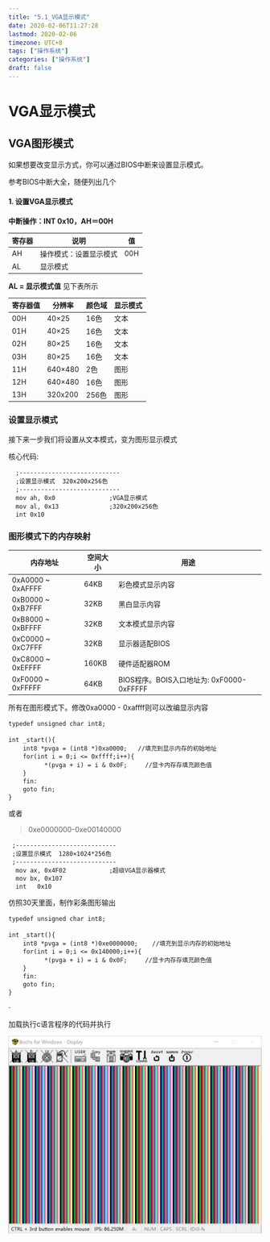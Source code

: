 ```yaml
---
title: "5.1_VGA显示模式"
date: 2020-02-06T11:27:28
lastmod: 2020-02-06
timezone: UTC+8
tags: ["操作系统"]
categories: ["操作系统"]
draft: false
---
```






# VGA显示模式








## VGA图形模式

如果想要改变显示方式，你可以通过BIOS中断来设置显示模式。

参考BIOS中断大全，随便列出几个

#### 1. 设置VGA显示模式

**中断操作：INT 0x10，AH＝00H**

|寄存器|说明|值|
|---|---|---|
|AH|操作模式：设置显示模式|00H|
|AL|显示模式||

**AL = 显示模式值**
见下表所示

寄存器值|分辨率|颜色域|显示模式
---|---|---|---
00H |40×25		| 16色	| 文本
01H |40×25		| 16色	| 文本
02H |80×25		| 16色	| 文本
03H |80×25	 	| 16色	| 文本
11H |640×480	| 2色 	| 图形
12H |640×480	| 16色 	| 图形
13H |320x200	| 256色	| 图形



### 设置显示模式

接下来一步我们将设置从文本模式，变为图形显示模式

核心代码: 



```assembly
  ;----------------------------
  ;设置显示模式  320x200x256色
  ;----------------------------
  mov ah, 0x0             	;VGA显示模式
  mov al, 0x13		    	;320x200x256色	
  int 0x10	
```



### 图形模式下的内存映射



| 内存地址           | 空间大小 | 用途             |
| ------------------ | -------- | ---------------- |
| 0xA0000 ~ 0xAFFFF   | 64KB     | 彩色模式显示内容 |
| 0xB0000 ~ 0xB7FFF | 32KB     | 黑白显示内容     |
| 0xB8000 ~ 0xBFFFF  | 32KB     | 文本模式显示内容 |
| 0xC0000 ~ 0xC7FFF  | 32KB     | 显示器适配BIOS   |
| 0xC8000 ~ 0xEFFFF  |  160KB  | 硬件适配器ROM |
|0xF0000 ~ 0xFFFFF | 64KB | BIOS程序。BOIS入口地址为: 0xF0000-0xFFFFF |




所有在图形模式下。修改0xa0000 - 0xaffff则可以改编显示内容

```
typedef unsigned char int8;

int _start(){
    int8 *pvga = (int8 *)0xa0000;	//填充到显示内存的初始地址	
    for(int i = 0;i <= 0xffff;i++){	
		  *(pvga + i) = i & 0x0F;     //显卡内存存填充颜色值	
    }
    fin:
    goto fin;
}
```





或者

> 0xe0000000-0xe00140000

```assembly
 ;----------------------------
 ;设置显示模式  1280×1024*256色
 ;----------------------------
  mov ax, 0x4F02            ;超级VGA显示器模式
  mov bx, 0x107		    
  int	0x10	
```



仿照30天里面，制作彩条图形输出

```assembly
typedef unsigned char int8;

int _start(){
    int8 *pvga = (int8 *)0xe0000000;	//填充到显示内存的初始地址	
    for(int i = 0;i <= 0x140000;i++){	
		  *(pvga + i) = i & 0x0F;     //显卡内存存填充颜色值	
    }
    fin:
    goto fin;
}
```

·



加载执行c语言程序的代码并执行

![images/4_3_1.png](images/4_3_1.png)

